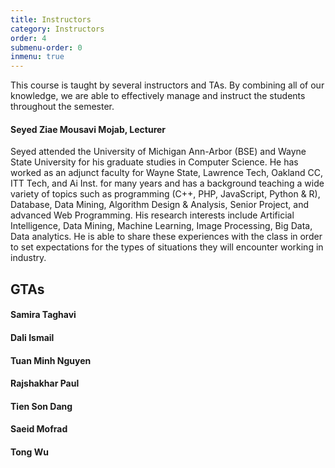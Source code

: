 ```yaml
---
title: Instructors
category: Instructors
order: 4
submenu-order: 0
inmenu: true
---
```


This course is taught by several instructors and TAs. By combining all of our knowledge, we are able to effectively
manage and instruct the students throughout the semester. 

#### Seyed Ziae Mousavi Mojab, Lecturer
Seyed attended the University of Michigan Ann-Arbor (BSE) and Wayne State University for his graduate studies in Computer Science. He has worked as an adjunct faculty for Wayne State, Lawrence Tech, Oakland CC, ITT Tech, and Ai Inst. for many years and has a background teaching a wide variety of topics such as programming (C++, PHP, JavaScript, Python & R), Database, Data Mining, Algorithm Design & Analysis, Senior Project, and advanced Web Programming. His research interests include Artificial Intelligence, Data Mining, Machine Learning, Image Processing, Big Data, Data analytics. He is able to share these experiences with the class in order to set expectations
for the types of situations they will encounter working in industry.


## GTAs

#### Samira Taghavi

#### Dali Ismail

#### Tuan Minh Nguyen

#### Rajshakhar Paul

#### Tien Son Dang 

#### Saeid Mofrad

#### Tong Wu

